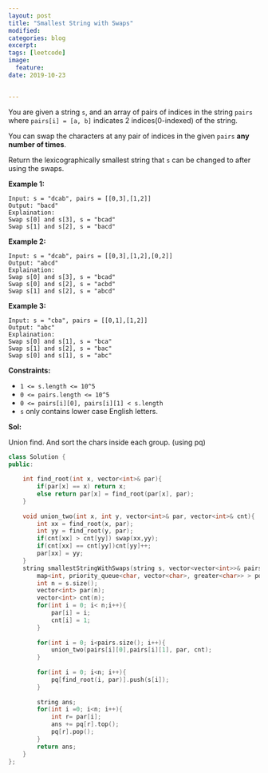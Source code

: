 ```yaml
---
layout: post
title: "Smallest String with Swaps"
modified:
categories: blog
excerpt:
tags: [leetcode]
image:
  feature:
date: 2019-10-23


---
```


You are given a string `s`, and an array of pairs of indices in the string `pairs` where `pairs[i] = [a, b]` indicates 2 indices(0-indexed) of the string.

You can swap the characters at any pair of indices in the given `pairs` **any number of times**.

Return the lexicographically smallest string that `s` can be changed to after using the swaps.

 

**Example 1:**

```
Input: s = "dcab", pairs = [[0,3],[1,2]]
Output: "bacd"
Explaination: 
Swap s[0] and s[3], s = "bcad"
Swap s[1] and s[2], s = "bacd"
```

**Example 2:**

```
Input: s = "dcab", pairs = [[0,3],[1,2],[0,2]]
Output: "abcd"
Explaination: 
Swap s[0] and s[3], s = "bcad"
Swap s[0] and s[2], s = "acbd"
Swap s[1] and s[2], s = "abcd"
```

**Example 3:**

```
Input: s = "cba", pairs = [[0,1],[1,2]]
Output: "abc"
Explaination: 
Swap s[0] and s[1], s = "bca"
Swap s[1] and s[2], s = "bac"
Swap s[0] and s[1], s = "abc"
```

 

**Constraints:**

- `1 <= s.length <= 10^5`
- `0 <= pairs.length <= 10^5`
- `0 <= pairs[i][0], pairs[i][1] < s.length`
- `s` only contains lower case English letters.

**Sol:**

Union find. And sort the chars inside each group. (using pq)

```c++
class Solution {
public:
    
    int find_root(int x, vector<int>& par){
        if(par[x] == x) return x;
        else return par[x] = find_root(par[x], par);
    }
    
    void union_two(int x, int y, vector<int>& par, vector<int>& cnt){
        int xx = find_root(x, par);
        int yy = find_root(y, par);
        if(cnt[xx] > cnt[yy]) swap(xx,yy);
        if(cnt[xx] == cnt[yy])cnt[yy]++;
        par[xx] = yy;
    }
    string smallestStringWithSwaps(string s, vector<vector<int>>& pairs) {
        map<int, priority_queue<char, vector<char>, greater<char>> > pq;
        int n = s.size();
        vector<int> par(n);
        vector<int> cnt(n);
        for(int i = 0; i< n;i++){
            par[i] = i;
            cnt[i] = 1;
        }
        
        for(int i = 0; i<pairs.size(); i++){
            union_two(pairs[i][0],pairs[i][1], par, cnt);
        }
        
        for(int i = 0; i<n; i++){
            pq[find_root(i, par)].push(s[i]);
        }
        
        string ans;
        for(int i =0; i<n; i++){
            int r= par[i];
            ans += pq[r].top();
            pq[r].pop();
        }
        return ans;
    }
};
```

